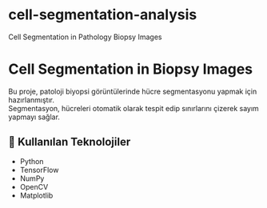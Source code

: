 # cell-segmentation-analysis
Cell Segmentation in Pathology Biopsy Images

# Cell Segmentation in Biopsy Images

Bu proje, patoloji biyopsi görüntülerinde hücre segmentasyonu yapmak için hazırlanmıştır.  
Segmentasyon, hücreleri otomatik olarak tespit edip sınırlarını çizerek sayım yapmayı sağlar.  

## 🧪 Kullanılan Teknolojiler

- Python
- TensorFlow
- NumPy
- OpenCV
- Matplotlib